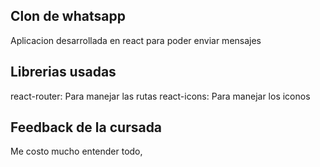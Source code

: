 ## Clon de whatsapp

Aplicacion desarrollada en react para poder enviar mensajes 

## Librerias usadas
react-router: Para manejar las rutas
react-icons: Para manejar los iconos

## Feedback de la cursada

Me costo mucho entender todo, 

